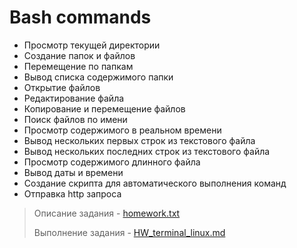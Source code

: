 # Bash commands

* Просмотр текущей директории
* Создание папок и файлов
* Перемещение по папкам
* Вывод списка содержимого папки
* Открытие файлов
* Редактирование файла
* Копирование и перемещение файлов
* Поиск файлов по имени
* Просмотр содержимого в реальном времени
* Вывод нескольких первых строк из текстового файла
* Вывод нескольких последних строк из текстового файла
* Просмотр содержимого длинного файла
* Вывод даты и времени
* Создание скрипта для автоматического выполнения команд
* Отправка http запроса

> Описание задания - [homework.txt](https://github.com/Dmitry-bond/bash_commands/blob/main/homework.txt)
> 
> Выполнение задания - [HW_terminal_linux.md](https://github.com/Dmitry-bond/bash_commands/blob/main/HW_terminal_linux.md)


